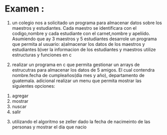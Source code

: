# Examen :
1. un colegio nos a solicitado un programa para almacenar datos sobre los maestros y estudiantes. Cada maestro se identificara con el codigo,nombre y cada estudiante con el carnet,nombre y apeliido. Asumiendo que ay 3 maestros y 5 estudiantes desarrole un programa que permita al usuario:
a)almacenar los datos de los maestros y estudiantes
b)ver la informacion de los estudiantes y maestros 
utilize estructuras y funciones en c

2. realizar un programa en c que permita gestionar un arrays de estrucutras para almacenar los datos de 5 amigos. El cual contendra nombre.fecha de cumpleaños(dia mes y año), departamento de guatemala. adicional realizar un menu que permita mostrar las siguientes opciones:
1) agregar
2) mostrar
3) nuscar 
4) salir


3. utilizando el algoritmo se zeller 
dado la fecha de nacimeinto de las personas y mostrar el dia que nacio 


